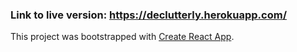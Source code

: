 ### Link to live version: https://declutterly.herokuapp.com/

This project was bootstrapped with [Create React App](https://github.com/facebook/create-react-app).

